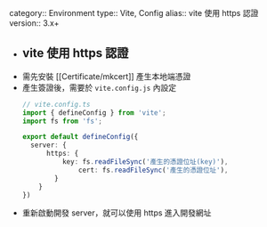 category:: Environment
type:: Vite, Config
alias:: vite 使用 https 認證
version:: 3.x+

- ## vite 使用 https 認證
- 需先安裝 [[Certificate/mkcert]] 產生本地端憑證
- 產生簽證後，需要於 `vite.config.js` 內設定
  ```ts
  // vite.config.ts
  import { defineConfig } from 'vite';
  import fs from 'fs';
  
  export default defineConfig({
  	server: {
      	https: {
          	key: fs.readFileSync('產生的憑證位址(key)'),
        		cert: fs.readFileSync('產生的憑證位址'),
          }
      }
  })
  ```
- 重新啟動開發 server，就可以使用 https 進入開發網址